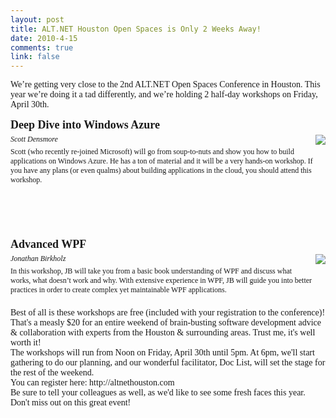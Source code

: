 ```yaml
--- 
layout: post
title: ALT.NET Houston Open Spaces is Only 2 Weeks Away!
date: 2010-4-15
comments: true
link: false
---
```

<p><span style="font-family: 'Times New Roman';">We&#8217;re getting very close to the 2nd ALT.NET Open Spaces Conference in Houston. This year we&#8217;re doing it a tad differently, and we&#8217;re holding 2 half-day workshops on Friday, April 30th.</span></p>
<p style="margin: 5.0px 0.0px 5.0px 0.0px; font: 18.0px 'Times New Roman'"><b>Deep Dive into Windows Azure</b></p>
<p style="margin: 5.0px 0.0px 5.0px 0.0px; font: 12.0px 'Times New Roman'"><i>Scott Densmore</i><img src="/images/scottden_.jpg"  style="float:right; margin-bottom:10px; margin-left:10px;"  /><br /></p>
<p style="margin: 5.0px 0.0px 5.0px 0.0px; font: 12.0px 'Times New Roman'">Scott (who recently re-joined Microsoft) will go from soup-to-nuts and show you how to build applications on Windows Azure. He has a ton of material and it will be a very hands-on workshop. If you have any plans (or even qualms) about building applications in the cloud, you should attend this workshop.</p>
<p style="margin: 5.0px 0.0px 5.0px 0.0px; font: 12.0px 'Times New Roman'"><br /></p>
<p style="margin: 5.0px 0.0px 5.0px 0.0px; font: 12.0px 'Times New Roman'"><br /></p>
<p style="margin: 5.0px 0.0px 5.0px 0.0px; font: 12.0px 'Times New Roman'"><br /></p>
<p style="margin: 5.0px 0.0px 5.0px 0.0px; font: 12.0px 'Times New Roman'"><br /></p>
<p style="margin: 5.0px 0.0px 5.0px 0.0px; font: 18.0px 'Times New Roman'"><b>Advanced WPF</b></p>
<p style="margin: 5.0px 0.0px 5.0px 0.0px; font: 12.0px 'Times New Roman'"><i>Jonathan Birkholz</i><span style="font-family: Helvetica;"><img src="/images/jb_bigger_.jpg"  style="float:right; margin-bottom:10px; margin-left:10px;"  /></span></p>
<p style="margin: 5.0px 0.0px 5.0px 0.0px; font: 12.0px 'Times New Roman'">In this workshop, JB will take you from a basic book understanding of WPF and discuss what works, what doesn&#8217;t work and why. With extensive experience in WPF, JB will guide you into better practices in order to create complex yet maintainable WPF applications.</p><font face="'Times New Roman'"><br /></font> <font face="'Times New Roman'">Best of all is these workshops are free (included with your registration to the conference)! That's a measly $20 for an entire weekend of brain-busting software development advice &amp; collaboration with experts from the Houston &amp; surrounding areas. Trust me, it's well worth it!</font><font face="'Times New Roman'"><br /></font><font face="'Times New Roman'"><span style="font-family: Helvetica;"><font face="'Times New Roman'">The workshops will run from Noon on Friday, April 30th until 5pm. At 6pm, we'll start gathering to do our planning, and our wonderful facilitator, Doc List, will set the stage for the rest of the weekend.</font> <font face="'Times New Roman'"><br /></font></span></font><font face="'Times New Roman'">You can register here: http://altnethouston.com</font><font face="'Times New Roman'"><br /></font><span style="font-family: 'Times New Roman';">Be sure to tell your colleagues as well, as we'd like to see some fresh faces this year.</span><font face="'Times New Roman'"><br /></font><font face="'Times New Roman'">Don't miss out on this great event!</font>
